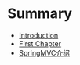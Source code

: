 # Summary

* [Introduction](README.md)
* [First Chapter](chapter1.md)
* [SpringMVC介绍](springmvcjie-shao.md)

